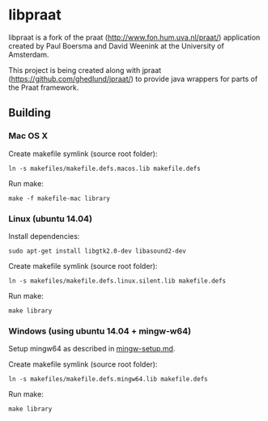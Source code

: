 # libpraat

libpraat is a fork of the praat (http://www.fon.hum.uva.nl/praat/) application created by Paul Boersma and David Weenink at the University of Amsterdam.

This project is being created along with jpraat (https://github.com/ghedlund/jpraat/) to provide java wrappers for parts of the Praat framework.

## Building

### Mac OS X

Create makefile symlink (source root folder):

```ln -s makefiles/makefile.defs.macos.lib makefile.defs```

Run make:

```make -f makefile-mac library```

### Linux (ubuntu 14.04)

Install dependencies:

```sudo apt-get install libgtk2.0-dev libasound2-dev```

Create makefile symlink (source root folder):

```ln -s makefiles/makefile.defs.linux.silent.lib makefile.defs```

Run make:

```make library```

### Windows (using ubuntu 14.04 + mingw-w64)

Setup mingw64 as described in [mingw-setup.md](./mingw-setup.md).

Create makefile symlink (source root folder):

```ln -s makefiles/makefile.defs.mingw64.lib makefile.defs```

Run make:

```make library```

